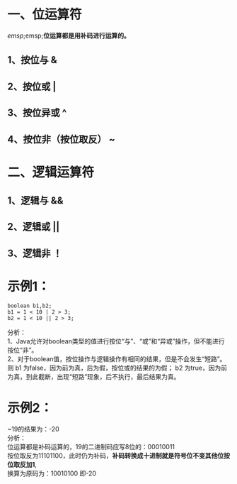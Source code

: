 # 一、位运算符    
$emsp;$emsp;**位运算都是用补码进行运算的。** 

## 1、按位与 &  

## 2、按位或 |    

## 3、按位异或 ^    

## 4、按位非（按位取反） ~    

# 二、逻辑运算符  
## 1、逻辑与 &&  
 
## 2、逻辑或 ||   

## 3、逻辑非 ！  

# **示例1**：  
```
boolean b1,b2;  
b1 = 1 < 10 | 2 > 3;
b2 = 1 < 10 || 2 > 3;
```
分析：  
1、Java允许对boolean类型的值进行按位“与”、“或”和“异或”操作，但不能进行按位“非”。  
2、对于boolean值，按位操作与逻辑操作有相同的结果，但是不会发生“短路”。  
则 b1 为false，因为前为真，后为假，按位或的结果的为假；
b2 为true，因为前为真，到此截断，出现“短路”现象，后不执行，最后结果为真。  
 
# **示例2**：  
~19的结果为：-20   
分析：  
位运算都是补码运算的，19的二进制码应写8位的：00010011  
按位取反为11101100，此时仍为补码，**补码转换成十进制就是符号位不变其他位按位取反加1**,  
换算为原码为：10010100 即-20
